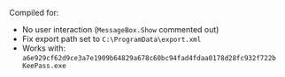 Compiled for:
-  No user interaction (`MessageBox.Show` commented out)
-  Fix export path set to `C:\ProgramData\export.xml`
-  Works with: `a6e929cf62d9ce3a7e1909b64829a678c60bc94fad4fdaa0178d28fc932f722b  KeePass.exe`
